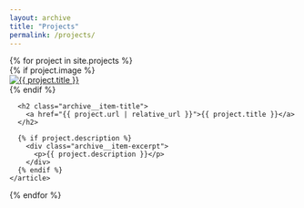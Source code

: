 ```yaml
---
layout: archive
title: "Projects"
permalink: /projects/
---
```


<div class="entries-grid">
  {% for project in site.projects %}
    <article class="archive__item">
      {% if project.image %}
      <div class="archive__item-teaser">
        <a href="{{ project.url | relative_url }}">
          <img src="{{ project.image | relative_url }}" alt="{{ project.title }}">
        </a>
      </div>
      {% endif %}
      
      <h2 class="archive__item-title">
        <a href="{{ project.url | relative_url }}">{{ project.title }}</a>
      </h2>
      
      {% if project.description %}
        <div class="archive__item-excerpt">
          <p>{{ project.description }}</p>
        </div>
      {% endif %}
    </article>
  {% endfor %}
</div>
